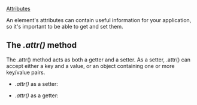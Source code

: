 ﻿[Attributes](http://learn.jquery.com/using-jquery-core/attributes/)

An element's attributes can contain useful information for your application, 
so it's important to be able to get and set them.

## The *.attr()* method

The .attr() method acts as both a getter and a setter. As a setter, 
.attr() can accept either a key and a value, or an object containing one or more key/value pairs.

* *.attr()* as a setter:

* *.attr()* as a getter: